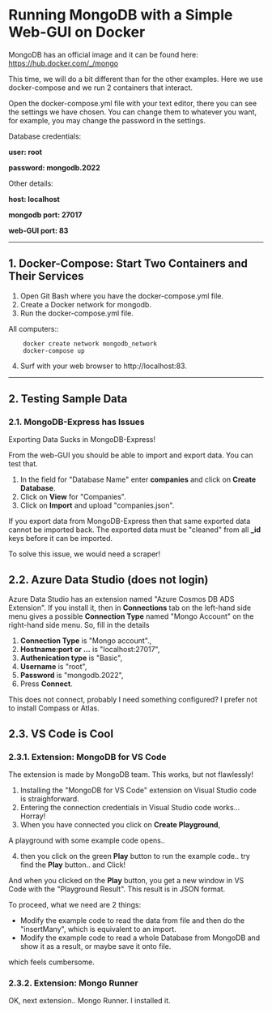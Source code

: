 # **Running MongoDB with a Simple Web-GUI on Docker**

MongoDB has an official image and it can be found here: https://hub.docker.com/_/mongo

This time, we will do a bit different than for the other examples. Here we use docker-compose and we run 2 containers that interact.

Open the docker-compose.yml file with your text editor, there you can see the settings we have chosen. You can change them to whatever you want, for example, you may change the password in the settings.

Database credentials:

**user: root**

**password: mongodb.2022**

Other details:

**host: localhost**

**mongodb port: 27017**

**web-GUI port: 83**

___

## 1. Docker-Compose: Start Two Containers and Their Services

1. Open Git Bash where you have the docker-compose.yml file.
2. Create a Docker network for mongodb.
3. Run the docker-compose.yml file.

All computers::

        docker create network mongodb_network
        docker-compose up

4. Surf with your web browser to http://localhost:83.

___

## **2. Testing Sample Data**

### **2.1. MongoDB-Express has Issues**

Exporting Data Sucks in MongoDB-Express!

From the web-GUI you should be able to import and export data. You can test that.

1. In the field for "Database Name" enter **companies** and click on **Create Database**.
2. Click on **View** for "Companies".
3. Click on **Import** and upload "companies.json".

If you export data from MongoDB-Express then that same exported data cannot be imported back. The exported data must be "cleaned" from all **_id** keys before it can be imported.

To solve this issue, we would need a scraper!

## **2.2. Azure Data Studio (does not login)**

Azure Data Studio has an extension named "Azure Cosmos DB ADS Extension". If you install it, then in **Connections** tab on the left-hand side menu gives a possible **Connection Type** named "Mongo Account" on the right-hand side menu. So, fill in the details

1. **Connection Type** is "Mongo account".,
2. **Hostname:port or ...** is "localhost:27017",
3. **Authenication type** is "Basic",
4. **Username** is "root",
5. **Password** is "mongodb.2022",
6. Press **Connect**.

This does not connect, probably I need something configured? I prefer not to install Compass or Atlas.

## **2.3. VS Code is Cool**

### **2.3.1. Extension: MongoDB for VS Code**

The extension is made by MongoDB team. This works, but not flawlessly!

1. Installing the "MongoDB for VS Code" extension on Visual Studio code is straighforward.
2. Entering the connection credentials in Visual Studio code works... Horray!
3. When you have connected you click on **Create Playground**,
   
A playground with some example code opens..

4. then you click on the green **Play** button to run the example code.. try find the **Play** button.. and Click!

And when you clicked on the **Play** button, you get a new window in VS Code with the "Playground Result". This result is in JSON format.

To proceed, what we need are 2 things:
* Modify the example code to read the data from file and then do the "insertMany", which is equivalent to an import.
* Modify the example code to read a whole Database from MongoDB and show it as a result, or maybe save it onto file.

which feels cumbersome.

### **2.3.2. Extension: Mongo Runner**

OK, next extension.. Mongo Runner. I installed it.

